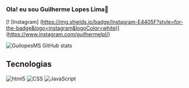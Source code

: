 ### Ola! eu sou Guilherme Lopes Lima👋

[! [Instagram] (https://img.shields.io/badge/Instagram-E4405F?style=for-the-badge&logo=instagram&logoColor=white)] (https://www.instagram.com/guilhermelpl/)

![GuilopesMS GitHub stats](https://github-readme-stats.vercel.app/api?username=GuilopesMS&show_icons=true&theme=dracula)

## Tecnologias 

<div style = "display: inline_block" <br>
<img align="Center" alt="html5" src="https://img.shields.io/badge/HTML5-E34F26?style=for-the-badge&logo=html5&logoColor=white"/> 
<img align="Center" alt="CSS" src="https://img.shields.io/badge/CSS3-1572B6?style=for-the-badge&logo=css3&logoColor=white"/> 
<img align="Center" alt="JavaScript" src"https://img.shields.io/badge/JavaScript-F7DF1E?style=for-the-badge&logo=javascript&logoColor=black"/> 
</div>
